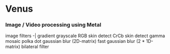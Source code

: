 # Venus

### Image / Video processing using Metal

image filters
-|
gradient
grayscale
RGB skin detect
CrCb skin detect
gamma
mosaic
polka dot
gaussian blur (2D-matrix)
fast gaussian blur (2 * 1D-matrix)
bilateral filter
